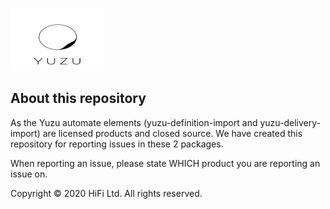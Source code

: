 
<img src="/images/yuzu.svg" alt="Yuzu"
	title="Yuzu Logo" width="150" height="100" />

## About this repository

As the Yuzu automate elements (yuzu-definition-import and yuzu-delivery-import) are licensed products and closed source. We have created this repository for reporting issues in these 2 packages. 

When reporting an issue, please state WHICH product you are reporting an issue on.

Copyright © 2020 HiFi Ltd. All rights reserved.

